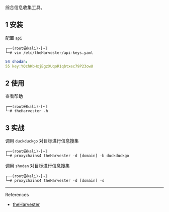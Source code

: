 综合信息收集工具。

## 1 安装

配置 `api` 

```shell
┌──(root㉿kali)-[~]
└─# vim /etc/theHarvester/api-keys.yaml
```

```yaml
54 shodan:
55 key:YQchKbHxjEgzXUqoR1qbtxec79P23owU
```

## 2 使用

查看帮助

```shell
┌──(root㉿kali)-[~]
└─# theHarvester -h
```

## 3 实战

调用 `duckduckgo` 对目标进行信息搜集

```shell
┌──(root㉿kali)-[~]
└─# proxychains4 theHarvester -d [domain] -b duckduckgo
```

调用 `shodan` 对目标进行信息搜集

```shell
┌──(root㉿kali)-[~]
└─# proxychains4 theHarvester -d [domain] -s
```

---

References

- [theHarvester](https://github.com/laramies/theHarvester)
